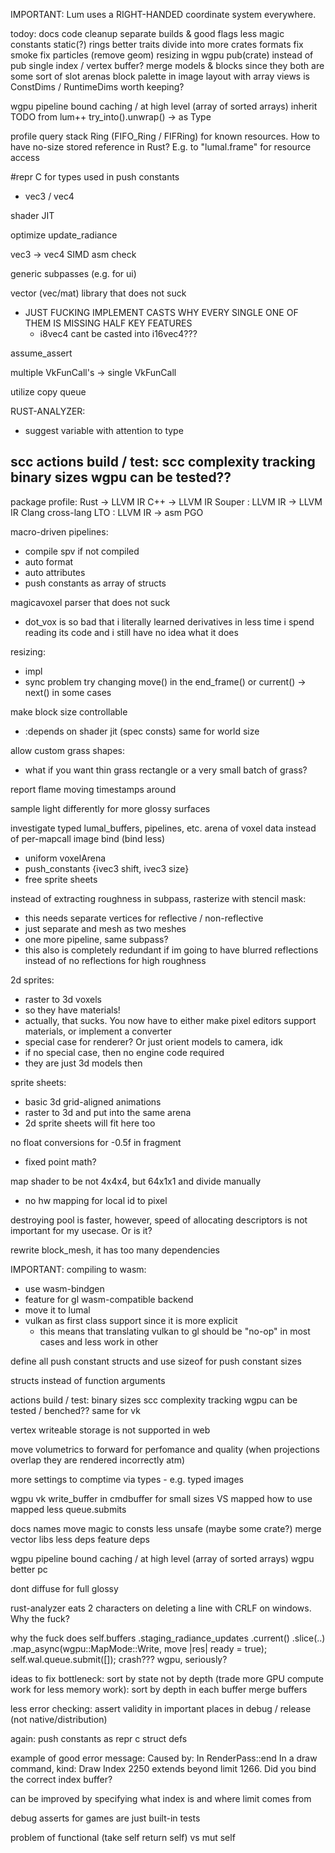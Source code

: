 IMPORTANT: Lum uses a RIGHT-HANDED coordinate system everywhere.

todoy:
  docs
  code cleanup
  separate builds & good flags
  less magic constants
  static(?) rings
  better traits
  divide into more crates
  formats
  fix smoke
  fix particles (remove geom)
  resizing in wgpu
  pub(crate) instead of pub
  single index / vertex buffer?
  merge models & blocks since they both are some sort of slot arenas
  block palette in image layout with array views
  is ConstDims / RuntimeDims worth keeping?

wgpu pipeline bound caching / at high level (array of sorted arrays)
inherit TODO from lum++
try_into<Type>().unwrap() -> as Type 

profile query
stack Ring (FIFO_Ring / FIFRing) for known resources. How to have no-size stored reference in Rust? E.g. to "lumal.frame" for resource access

#repr C for types used in push constants
 - vec3 / vec4

shader JIT

optimize update_radiance

vec3 -> vec4 SIMD asm check

generic subpasses (e.g. for ui)

vector (vec/mat) library that does not suck
 - JUST FUCKING IMPLEMENT CASTS WHY EVERY SINGLE ONE OF THEM IS MISSING HALF KEY FEATURES
   - i8vec4 cant be casted into i16vec4???

assume_assert

multiple VkFunCall's -> single VkFunCall

utilize copy queue

RUST-ANALYZER:
 - suggest variable with attention to type

 scc actions build / test:
  scc complexity tracking
  binary sizes
  wgpu can be tested??
 - 

package profile:
Rust -> LLVM IR
C++ -> LLVM IR
Souper : LLVM IR -> LLVM IR 
Clang cross-lang LTO : LLVM IR -> asm
PGO

macro-driven pipelines:
 - compile spv if not compiled
 - auto format
 - auto attributes
 - push constants as array of structs


magicavoxel parser that does not suck
 - dot_vox is so bad that i literally learned derivatives in less time i spend reading its code and i still have no idea what it does


resizing:
 - impl
 - sync problem try changing move() in the end_frame() or current() -> next() in some cases 


make block size controllable
 - :depends on shader jit (spec consts)
same for world size

allow custom grass shapes:
 - what if you want thin grass rectangle or a very small batch of grass?


report flame moving timestamps around

sample light differently for more glossy surfaces

investigate typed lumal_buffers, pipelines, etc.
arena of voxel data instead of per-mapcall image bind (bind less)
 - uniform voxelArena
 - push_constants {ivec3 shift, ivec3 size} 
 - free sprite sheets

instead of extracting roughness in subpass, rasterize with stencil mask:
 - this needs separate vertices for reflective / non-reflective
  - just separate and mesh as two meshes
  - one more pipeline, same subpass?
 - this also is completely redundant if im going to have blurred reflections instead of no reflections for high roughness

2d sprites:
 - raster to 3d voxels
 - so they have materials!
 - actually, that sucks. You now have to either make pixel editors support materials, or implement a converter
 - special case for renderer? Or just orient models to camera, idk
 - if no special case, then no engine code required
 - they are just 3d models then

sprite sheets:
  - basic 3d grid-aligned animations 
  - raster to 3d and put into the same arena
  - 2d sprite sheets will fit here too

no float conversions for -0.5f in fragment
 - fixed point math?

map shader to be not 4x4x4, but 64x1x1 and divide manually
 - no hw mapping for local id to pixel

destroying pool is faster, however, speed of allocating descriptors is not important for my usecase. Or is it?

rewrite block_mesh, it has too many dependencies

IMPORTANT: compiling to wasm:
  - use wasm-bindgen
  - feature for gl wasm-compatible backend
  - move it to lumal
  - vulkan as first class support since it is more explicit
    - this means that translating vulkan to gl should be "no-op" in most cases and less work in other

define all push constant structs and use sizeof for push constant sizes

structs instead of function arguments

actions build / test:
  binary sizes
  scc complexity tracking
  wgpu can be tested / benched??
  same for vk

vertex writeable storage is not supported in web

move volumetrics to forward for perfomance and quality (when projections overlap they are rendered incorrectly atm)  

more settings to comptime via types - e.g. typed images

wgpu vk write_buffer in cmdbuffer for small sizes VS mapped
how to use mapped 
less queue.submits

docs
names
move magic to consts
less unsafe (maybe some crate?)
merge vector libs
less deps
feature deps

wgpu pipeline bound caching / at high level (array of sorted arrays)
wgpu better pc

dont diffuse for full glossy


rust-analyzer eats 2 characters on deleting a line with CRLF on windows. Why the fuck?

why the fuck does 
        self.buffers
            .staging_radiance_updates
            .current()
            .slice(..)
            .map_async(wgpu::MapMode::Write, move |res| ready = true);
        self.wal.queue.submit([]);
crash??? wgpu, seriously?

ideas to fix bottleneck:
  sort by state not by depth (trade more GPU compute work for less memory work): 
    sort by depth in each buffer
    merge buffers

less error checking:
  assert validity in important places in debug / release (not native/distribution)

again:
  push constants as repr c struct defs
  
example of good error message:
  Caused by:
  In RenderPass::end
    In a draw command, kind: Draw
      Index 2250 extends beyond limit 1266. Did you bind the correct index buffer?

can be improved by specifying what index is and where limit comes from

debug asserts for games are just built-in tests

problem of functional (take self return self) vs mut self